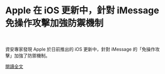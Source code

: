 # Apple 在 iOS 更新中，針對 iMessage 免操作攻擊加強防禦機制

<!--more-->
<!--44-->
<br><br/>
資安專家發現 Apple 於日前推出的 iOS 更新中，針對 iMessage 的「免操作攻擊」加強了防禦機制。

[閱讀全文](https://www.twcert.org.tw/tw/cp-104-4359-fa81c-1.html)
